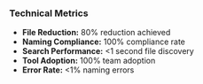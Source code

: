 ### Technical Metrics

- **File Reduction:** 80% reduction achieved
- **Naming Compliance:** 100% compliance rate
- **Search Performance:** <1 second file discovery
- **Tool Adoption:** 100% team adoption
- **Error Rate:** <1% naming errors
